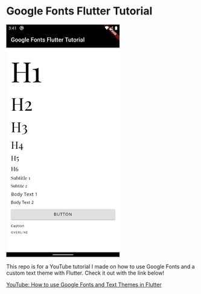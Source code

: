 # Google Fonts Flutter Tutorial

<img src="assets/screenshot.png" width="300px"/>

This repo is for a YouTube tutorial I made on how to use Google Fonts and a custom text theme with Flutter. Check it out with the link below! 

[YouTube: How to use Google Fonts and Text Themes in Flutter](https://youtu.be/FRlVhsWaomk)
